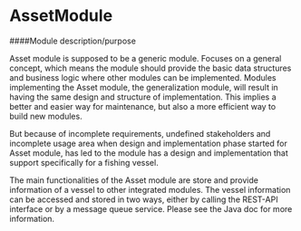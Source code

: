 # AssetModule

####Module description/purpose

Asset module is supposed to be a generic module. Focuses on a general concept, which means the module should provide the basic data structures and business logic where other modules can be implemented. Modules implementing the Asset module, the generalization module, will result in having the same design and structure of implementation. This implies a better and easier way for maintenance, but also a more efficient way to build new modules.

But because of incomplete requirements, undefined stakeholders and incomplete usage area when design and implementation phase started for Asset module, has led to the module has a design and implementation that support specifically for a fishing vessel.
 
The main functionalities of the Asset module are store and provide information of a vessel to other integrated modules. The vessel information can be accessed and stored in two ways, either by calling the REST-API interface or by a message queue service. Please see the Java doc for more information. 
